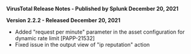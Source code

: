 **VirusTotal Release Notes - Published by Splunk December 20, 2021**


**Version 2.2.2 - Released December 20, 2021**

* Added "request per minute" parameter in the asset configuration for dynamic rate limit [PAPP-21532]
* Fixed issue in the output view of "ip reputation" action
